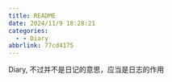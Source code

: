 ```yaml
---
title: README
date: 2024/11/9 18:28:21
categories:
  - - Diary
abbrlink: 77cd4175
---
```


Diary, 不过并不是日记的意思，应当是日志的作用